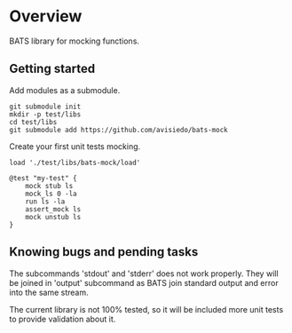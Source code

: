 # Overview

BATS library for mocking functions.


## Getting started

Add modules as a submodule.

```shell
git submodule init
mkdir -p test/libs
cd test/libs
git submodule add https://github.com/avisiedo/bats-mock
```

Create your first unit tests mocking.

```shell
load './test/libs/bats-mock/load'

@test "my-test" {
    mock stub ls
    mock_ls 0 -la
    run ls -la
    assert_mock ls
    mock unstub ls
}
```

## Knowing bugs and pending tasks

The subcommands 'stdout' and 'stderr' does not work properly. They will be
joined in 'output' subcommand as BATS join standard output and error into the
same stream.

The current library is not 100% tested, so it will be included more unit tests
to provide validation about it.


